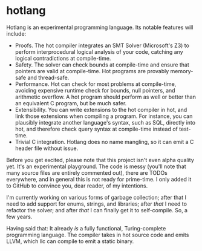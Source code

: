 # hotlang

Hotlang is an experimental programming language. Its notable
features will include:

- Proofs. The hot compiler integrates an SMT Solver (Microsoft's
  Z3) to perform interprocedural logical analysis of your code, 
  catching any logical contradictions at compile-time.
- Safety. The solver can check bounds at compile-time and ensure
  that pointers are valid at compile-time. Hot programs are
  provably memory-safe and thread-safe.
- Performance. Hot can check for most problems at compile-time,
  avoiding expensive runtime check for bounds, null pointers,
  and arithmetic overflow. A hot program should perform as well
  or better than an equivalent C program, but be much safer.
- Extensibility. You can write extensions to the hot compiler
  in hot, and link those extensions when compiling a program.
  For instance, you can plausibly integrate another language's
  syntax, such as SQL, directly into hot, and therefore check
  query syntax at compile-time instead of test-time.
- Trivial C integration. Hotlang does no name mangling, so
  it can emit a C header file without issue.

Before you get excited, please note that this project isn't even
alpha quality yet. It's an experimental playground. The code is
messy (you'll note that many source files are entirely commented
out), there are TODOs everywhere, and in general this is not
ready for prime-time. I only added it to GitHub to convince you,
dear reader, of my intentions.

I'm currently working on various forms of garbage collection; after 
that I need to add support for enums, strings, and libraries; after
*that* I need to refactor the solver; and after *that* I can finally
get it to self-compile. So, a few years.

Having said that: It already *is* a fully functional, Turing-complete
programming language. The compiler takes in hot source code and
emits LLVM, which llc can compile to emit a static binary.
